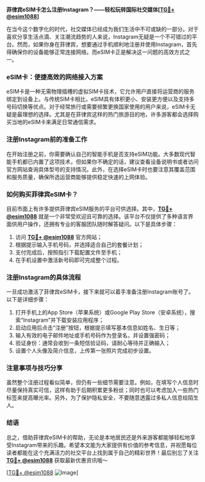 **菲律宾eSIM卡怎么注册Instagram？——轻松玩转国际社交媒体[[TG💪+ @esim1088](https://t.me/s/esim1088)]**

在当今这个数字化的时代，社交媒体已经成为我们生活中不可或缺的一部分。对于喜欢分享生活点滴、关注潮流趋势的人来说，Instagram无疑是一个不可错过的平台。然而，如果你身在菲律宾，想要通过手机顺利地注册并使用Instagram，首先得确保你的设备能够正常连接网络。而eSIM卡正是解决这一问题的高效方式之一。

### eSIM卡：便捷高效的网络接入方案

eSIM卡是一种无需物理插槽的虚拟SIM卡技术，它允许用户直接将运营商的服务绑定到设备上。与传统SIM卡相比，eSIM具有体积更小、安装更方便以及支持多号码切换等优点。对于经常旅行或需要频繁更换国家使用的用户来说，eSIM卡无疑是最理想的选择。尤其是在菲律宾这样的热门旅游目的地，许多游客都会选择购买当地的eSIM卡来满足日常通信需求。

### 注册Instagram前的准备工作

在开始注册之前，你需要确认自己的智能手机是否支持eSIM功能。大多数现代智能手机都已内置了这项技术，但如果你不确定的话，建议查看设备说明书或者访问官方网站查询具体型号的支持情况。此外，在选择eSIM卡时也要注意其覆盖范围和服务质量，确保所选运营商能够提供稳定快速的上网体验。

### 如何购买菲律宾eSIM卡？

目前市面上有许多提供菲律宾eSIM服务的平台可供选择。其中，**[TG💪+ @esim1088](https://t.me/s/esim1088)** 就是一个非常受欢迎且可靠的选择。该平台不仅提供了多种语言界面供用户操作，还拥有专业的客服团队随时解答疑问。以下是具体步骤：

1. 访问 **[TG💪+ @esim1088](https://t.me/s/esim1088)** 官方网站；
2. 根据提示输入手机号码，并选择适合自己的套餐计划；
3. 支付完成后，按照指引下载配置文件至手机；
4. 在手机设置中激活新号码即可完成整个过程。

### 注册Instagram的具体流程

一旦成功激活了菲律宾eSIM卡，接下来就可以着手准备注册Instagram账号了。以下是详细步骤：

1. 打开手机上的App Store（苹果系统）或Google Play Store（安卓系统），搜索“Instagram”并下载安装应用程序；
2. 启动应用后点击“注册”按钮，根据提示填写基本信息如姓名、生日等；
3. 输入有效的电子邮件地址或手机号码作为登录名，并设置强密码；
4. 验证身份：通常会收到一条短信验证码，请耐心等待并正确输入；
5. 设置个人头像及简介信息，上传第一张照片完成初步设置。

### 注意事项与技巧分享

虽然整个注册过程看似简单，但仍有一些细节需要注意。例如，在填写个人信息时尽量保持真实可信，这样有助于后期积累更多粉丝；同时也可以考虑加入一些热门标签来提高曝光率。另外，为了保护隐私安全，不要随意透露过多私人信息给陌生人。

### 结语

总之，借助菲律宾eSIM卡的帮助，无论是本地居民还是外来游客都能够轻松地享受Instagram带来的乐趣。希望本文能为大家提供有价值的参考信息，并祝愿每位读者都能在这个充满活力的社交平台上找到属于自己的精彩世界！最后别忘了关注 **[TG💪+ @esim1088](https://t.me/s/esim1088)** 获取最新优惠资讯哦～

[[TG💪+ @esim1088](https://t.me/s/esim1088) ![Image](https://i.postimg.cc/4NQfJmqS/Snipaste-2025-05-13-00-14-12.png)]